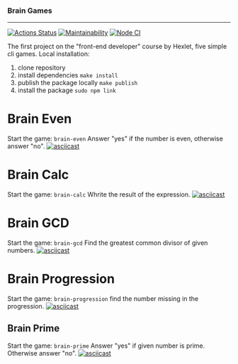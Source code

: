 ### Brain Games
---
[![Actions Status](https://github.com/EugeneMK/frontend-project-lvl1/workflows/hexlet-check/badge.svg)](https://github.com/EugeneMK/frontend-project-lvl1/actions)
[![Maintainability](https://api.codeclimate.com/v1/badges/a99a88d28ad37a79dbf6/maintainability)](https://codeclimate.com/github/codeclimate/codeclimate/maintainability)
[![Node CI](https://github.com/EugeneMK/frontend-project-lvl1/actions/workflows/nodejs.yml/badge.svg)](https://github.com/EugeneMK/frontend-project-lvl1/actions/workflows/nodejs.yml)

The first project on the "front-end developer" course by Hexlet, five simple cli games.
Local installation:
1. clone repository
2. install dependencies `make install`
3. publish the package locally `make publish`
4. install the package `sudo npm link`

# Brain Even
Start the game: `brain-even`
Answer "yes" if the number is even, otherwise answer "no".
[![asciicast](https://asciinema.org/a/PoHdIFovp1OAEIbOKbTS2Sll6.svg)](https://asciinema.org/a/PoHdIFovp1OAEIbOKbTS2Sll6)

# Brain Calc
Start the game: `brain-calc`
Whrite the result of the expression.
[![asciicast](https://asciinema.org/a/jTHqveGfNR68HSEsRLJVgCnQn.svg)](https://asciinema.org/a/jTHqveGfNR68HSEsRLJVgCnQn)

# Brain GCD
Start the game: `brain-gcd`
Find the greatest common divisor of given numbers.
[![asciicast](https://asciinema.org/a/reJbemoxEZ39Tq6lTxuV5O5mk.svg)](https://asciinema.org/a/reJbemoxEZ39Tq6lTxuV5O5mk)

# Brain Progression
Start the game: `brain-progression`
find the number missing in the progression.
[![asciicast](https://asciinema.org/a/qvUbRPGZyfZW7AiMDBFhgvajY.svg)](https://asciinema.org/a/qvUbRPGZyfZW7AiMDBFhgvajY)

## Brain Prime
Start the game: `brain-prime`
Answer "yes" if given number is prime. Otherwise answer "no".
[![asciicast](https://asciinema.org/a/jqfPY6cXnCc36nPfUDsGT0ewL.svg)](https://asciinema.org/a/jqfPY6cXnCc36nPfUDsGT0ewL)